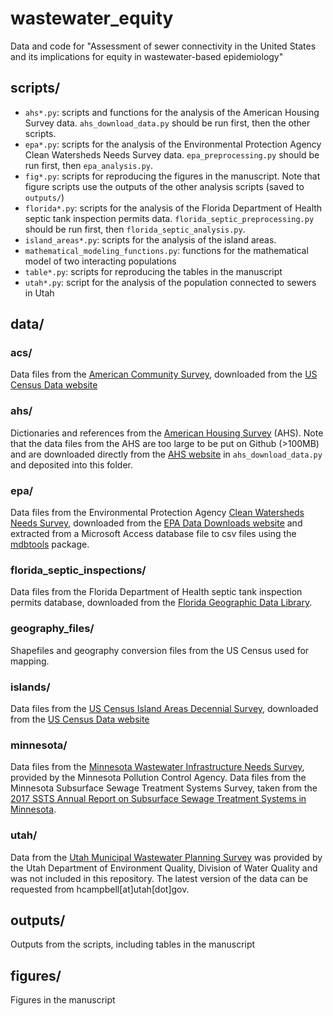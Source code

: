 # wastewater_equity
Data and code for "Assessment of sewer connectivity in the United States and its implications for equity in wastewater-based epidemiology"

## scripts/
* `ahs*.py`: scripts and functions for the analysis of the American Housing Survey data. `ahs_download_data.py` should be run first, then the other scripts.
* `epa*.py`: scripts for the analysis of the Environmental Protection Agency Clean Watersheds Needs Survey data. `epa_preprocessing.py` should be run first, then `epa_analysis.py`.
* `fig*.py`: scripts for reproducing the figures in the manuscript. Note that figure scripts use the outputs of the other analysis scripts (saved to `outputs/`) 
* `florida*.py`: scripts for the analysis of the Florida Department of Health septic tank inspection permits data. `florida_septic_preprocessing.py` should be run first, then `florida_septic_analysis.py`.
* `island_areas*.py`: scripts for the analysis of the island areas. 
* `mathematical_modeling_functions.py`: functions for the mathematical model of two interacting populations
* `table*.py`: scripts for reproducing the tables in the manuscript
* `utah*.py`: script for the analysis of the population connected to sewers in Utah

## data/
### acs/
Data files from the [American Community Survey](https://www.census.gov/programs-surveys/acs), downloaded from the [US Census Data website](https://data.census.gov/)
### ahs/
Dictionaries and references from the [American Housing Survey](https://www.census.gov/programs-surveys/ahs.html) (AHS). Note that the data files from the AHS are too large to be put on Github (>100MB) and are downloaded directly from the [AHS website](https://www.census.gov/programs-surveys/ahs/data.html) in `ahs_download_data.py` and deposited into this folder.
### epa/
Data files from the Environmental Protection Agency [Clean Watersheds Needs Survey](https://www.epa.gov/sites/default/files/2015-10/documents/cwns_2012_detailed_scope_and_methods-508.pdf), downloaded from the [EPA Data Downloads website](https://ordspub.epa.gov/ords/cwns2012/f?p=cwns2012:25) and extracted from a Microsoft Access database file to csv files using the [mdbtools](https://github.com/mdbtools/mdbtools) package.
### florida_septic_inspections/
Data files from the Florida Department of Health septic tank inspection permits database, downloaded from the [Florida Geographic Data Library](https://fgdl.org/zips/metadata/xml/septic_jun12.xml).
### geography_files/
Shapefiles and geography conversion files from the US Census used for mapping.
### islands/
Data files from the [US Census Island Areas Decennial Survey](https://www.census.gov/programs-surveys/decennial-census/decade/2020/planning-management/release/2020-island-areas-data-products.html), downloaded from the [US Census Data website](https://data.census.gov/)
### minnesota/
Data files from the [Minnesota Wastewater Infrastructure Needs Survey](https://www.pca.state.mn.us/sites/default/files/wq-wwtp3-06.pdf), provided by the Minnesota Pollution Control Agency. Data files from the Minnesota Subsurface Sewage Treatment Systems Survey, taken from the [2017 SSTS Annual Report on Subsurface Sewage Treatment Systems in Minnesota](https://www.pca.state.mn.us/sites/default/files/wq-wwists1-58.pdf).
### utah/
Data from the [Utah Municipal Wastewater Planning Survey](https://deq.utah.gov/water-quality/municipal-wastewater-planning-program-mwpp) was provided by the Utah Department of Environment Quality, Division of Water Quality and was not included in this repository. The latest version of the data can be requested from hcampbell[at]utah[dot]gov.

## outputs/
Outputs from the scripts, including tables in the manuscript

## figures/
Figures in the manuscript
